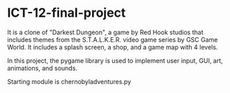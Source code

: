 # ICT-12-final-project

It is a clone of "Darkest Dungeon", a game by Red Hook studios that includes themes from the S.T.A.L.K.E.R. video game series by GSC Game World. 
It includes a splash screen, a shop, and a game map with 4 levels.

In this project, the pygame library is used to implement user input, GUI, art, animations, and sounds.

Starting module is chernobyladventures.py
